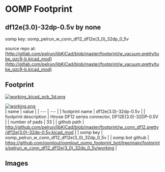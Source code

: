 # OOMP Footprint  
## df12e(3.0)-32dp-0.5v  by none  
  
oomp key: oomp_pelrun_w_conn_df12_df12e(3_0)_32dp_0_5v  
  
source repo at: [http://gitlab.com/pelrun/libKiCad/blob/master/footprint/w_vacuum.pretty/tube_gzc9-b.kicad_mod](http://gitlab.com/pelrun/libKiCad/blob/master/footprint/w_vacuum.pretty/tube_gzc9-b.kicad_mod)  
## Footprint  
  
[![working_kicad_pcb_3d.png](working_kicad_pcb_3d_600.png)](working_kicad_pcb_3d.png)  
  
[![working.png](working_600.png)](working.png)  
| name | value | 
| --- | --- | 
| footprint name | df12e(3.0)-32dp-0.5v | 
| footprint description | Hirose DF12 series connector, DF12E(3.0)-32DP-0.5V | 
| number of pads | 33 | 
| github path | http://github.com/pelrun/libKiCad/blob/master/footprint/w_conn_df12.pretty/df12e(3.0)-32dp-0.5v.kicad_mod | 
| oomp key | oomp_pelrun_w_conn_df12_df12e(3_0)_32dp_0_5v | 
| oomp bot github | https://github.com/oomlout/oomlout_oomp_footprint_bot/tree/main/footprints/pelrun_w_conn_df12_df12e(3_0)_32dp_0_5v/working | 
## Images  
